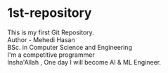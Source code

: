 # 1st-repository
This is my first Git Repository.
<br>
Author - Mehedi Hasan
<br>
BSc. in Computer Science and Engineering
<br>
I'm a competitive programmer
<br>
Insha'Allah , One day I will become  AI  & ML Engineer.
